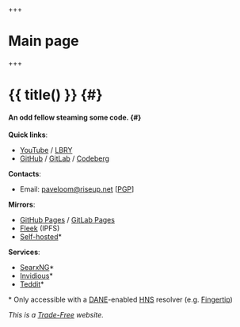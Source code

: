 +++
# Main page
+++

# {{ title() }} {#}
#### An odd fellow steaming some code. {#}

**Quick links**:
- [YouTube](https://youtube.com/Paveloom) / [LBRY](https://odysee.com/@paveloom:e)
- [GitHub](https://github.com/Paveloom) / [GitLab](https://gitlab.com/paveloom) / [Codeberg](https://codeberg.org/paveloom)

**Contacts**:
- Email: [paveloom@riseup.net](mailto:paveloom@riseup.net) [[PGP](pgp.txt)]

**Mirrors**:
- [GitHub Pages](https://paveloom.github.io) / [GitLab Pages](https://paveloom-g.gitlab.io/personal/site)
- [Fleek](https://paveloom.on.fleek.co) (IPFS)
- [Self-hosted](https://paveloom)*

**Services**:
- [SearxNG](https://searx.paveloom)*
- [Invidious](https://invidious.paveloom)*
- [Teddit](https://teddit.paveloom)*

\* Only accessible with a [DANE](https://datatracker.ietf.org/doc/html/rfc6698)-enabled [HNS](https://handshake.org) resolver (e.g. [Fingertip](https://impervious.com/fingertip))

*This is a [Trade-Free](https://www.trade-free.org/) website.*
